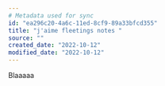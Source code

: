 ```yaml
---
# Metadata used for sync
id: "ea296c20-4a6c-11ed-8cf9-89a33bfcd355"
title: "j'aime fleetings notes "
source: ""
created_date: "2022-10-12"
modified_date: "2022-10-12"
---
```

Blaaaaa